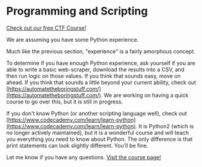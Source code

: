 # Programming and Scripting

[Check out our free CTF Course!](https://academy.hoppersroppers.org/mod/page/view.php?id=566)

We are assuming you have some Python experience.

Much like the previous section, "experience" is a fairly amorphous concept.

To determine if you have enough Python experience, ask yourself if you are able to write a basic web-scraper, download the results into a CSV, and then run logic on those values. If you think that sounds easy, move on ahead. If you think that sounds a little beyond your current ability, check out [https://automatetheboringstuff.com/](https://automatetheboringstuff.com/). We are working on having a quick course to go over this, but it is still in progress.

If you don't know Python \(or another scripting language well\), check out [https://www.codecademy.com/learn/learn-python](https://www.codecademy.com/learn/learn-python). It is Python2 \(which is no longer actively maintained\), but it is a wonderful course and will teach you everything you need to know about Python. The only difference is that print statements can look slightly different. You'll be fine.

Let me know if you have any questions. [Visit the course page!](https://academy.hoppersroppers.org/mod/page/view.php?id=566)

